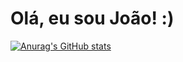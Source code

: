 # Olá, eu sou João! :)

[![Anurag's GitHub stats](https://github-readme-stats.vercel.app/api?username=joao-antonio-gomes)](https://github.com/anuraghazra/github-readme-stats)
